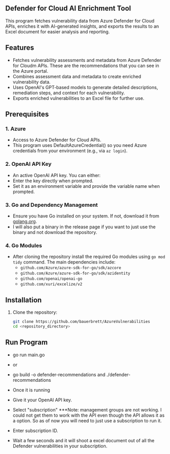## Defender for Cloud AI Enrichment Tool

This program fetches vulnerability data from Azure Defender for Cloud APIs, enriches it with AI-generated insights, and exports the results to an Excel document for easier analysis and reporting.

## Features

- Fetches vulnerability assessments and metadata from Azure Defender for Cloudm APIs. These are the recommendations that you can see in the Azure portal.
- Combines assessment data and metadata to create enriched vulnerability data.
- Uses OpenAI's GPT-based models to generate detailed descriptions, remediation steps, and context for each vulnerability.
- Exports enriched vulnerabilities to an Excel file for further use.

## Prerequisites

### 1. Azure
- Access to Azure Defender for Cloud APIs.
- This program uses DefaultAzureCredential() so you need Azure credentials from your environment (e.g., via `az login`).

### 2. OpenAI API Key
- An active OpenAI API key. You can either:
- Enter the key directly when prompted.
- Set it as an environment variable and provide the variable name when prompted.

### 3. Go and Dependency Management
   - Ensure you have Go installed on your system. If not, download it from [golang.org](https://golang.org/).
   - I will also put a binary in the release page if you want to just use the binary and not download the repository.

### 4. Go Modules
- After cloning the repository install the required Go modules using `go mod tidy` command. The main dependencies include:
  - `github.com/Azure/azure-sdk-for-go/sdk/azcore`
  - `github.com/Azure/azure-sdk-for-go/sdk/azidentity`
  - `github.com/openai/openai-go`
  - `github.com/xuri/excelize/v2`

## Installation

1. Clone the repository:
   ```bash
   git clone https://github.com/bauerbrett/AzureVulnerabilities
   cd <repository_directory>

## Run Program 
- go run main.go 
- or 
- go build -o defender-recommendations and ./defender-recommendations

- Once it is running 
- Give it your OpenAI API key.
- Select "subscription" ***Note: management groups are not working. I could not get them to work with the API even though the API allows it as a option. So as of now you will need to just use a subscription to run it.
- Enter subscription ID.
- Wait a few seconds and it will shoot a excel document out of all the Defender vulnerabilities in your subscription.